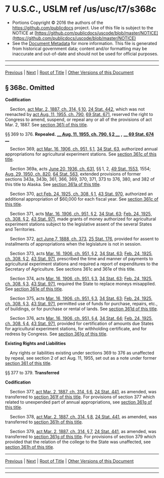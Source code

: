 ---
---

# 7 U.S.C., USLM ref /us/usc/t7/s368c

* Portions Copyright © 2016 the authors of the https://github.com/publicdocs project.
  Use of this file is subject to the NOTICE at [https://github.com/publicdocs/uscode/blob/master/NOTICE](https://github.com/publicdocs/uscode/blob/master/NOTICE)
* See the [Document Metadata](././../../../../..//README.md) for more information.
  This file is generated from historical government data; content and/or formatting may be inaccurate and out-of-date and should not be used for official purposes.

----------
----------

[Previous](./../../../../..//us/usc/t7/ch14/schI/m__us_usc_t7_s367.md) | [Next](./../../../../..//us/usc/t7/ch14/schI/m__us_usc_t7_s380.md) | [Root of Title](./../../../../../) | [Other Versions of this Document](https://publicdocs.github.io/go/links?ns=uslm&ref=%2Fus%2Fusc%2Ft7%2Fs368c)

## § 368c. Omitted

 __Codification__ 

    Section, [act Mar. 2, 1887, ch. 314, § 10][/us/act/1887-03-02/ch314/s10], [24 Stat. 442][/us/stat/24/442], which was not reenacted by [act Aug. 11, 1955, ch. 790][/us/act/1955-08-11/ch790], [69 Stat. 671][/us/stat/69/671], reserved the right to Congress to amend, suspend, or repeal any or all of the provisions of act Mar. 2, 1887. See [section 361i of this title][/us/usc/t7/s361i].

§§ 369 to 376. __Repealed.__  __[__  __Aug. 11, 1955, ch. 790, § 2__  __][/us/act/1955-08-11/ch790/s2]__  __,__  __[__  __69 Stat. 674__  __][/us/stat/69/674]__ 

    Section 369, [act Mar. 16, 1906, ch. 951, § 1][/us/act/1906-03-16/ch951/s1], [34 Stat. 63][/us/stat/34/63], authorized annual appropriations for agricultural experiment stations. See [section 361c of this title][/us/usc/t7/s361c].

    Section 369a, acts [June 20, 1936, ch. 631][/us/act/1936-06-20/ch631], §§ 1, 2, [49 Stat. 1553][/us/stat/49/1553], 1554; [Aug. 29, 1950, ch. 820][/us/act/1950-08-29/ch820], [64 Stat. 563][/us/stat/64/563], extended provisions of former sections 343a, 343b, 361, 366, 369, 370, 371, 373 to 376, 380, and 382 of this title to Alaska. See [section 361a of this title][/us/usc/t7/s361a].

    Section 370, [act Feb. 24, 1925, ch. 308, § 1][/us/act/1925-02-24/ch308/s1], [43 Stat. 970][/us/stat/43/970], authorized an additional appropriation of $60,000 for each fiscal year. See [section 361c of this title][/us/usc/t7/s361c].

    Section 371, acts [Mar. 16, 1906, ch. 951, § 2][/us/act/1906-03-16/ch951/s2], [34 Stat. 63][/us/stat/34/63]; [Feb. 24, 1925, ch. 308, § 2][/us/act/1925-02-24/ch308/s2], [43 Stat. 971][/us/stat/43/971], made grants of money authorized for agricultural experiment stations subject to the legislative assent of the several States and Territories.

    Section 372, [act June 7, 1888, ch. 373][/us/act/1888-06-07/ch373], [25 Stat. 176][/us/stat/25/176], provided for assent to installments of appropriations when the legislature is not in session.

    Section 373, acts [Mar. 16, 1906, ch. 951, § 2][/us/act/1906-03-16/ch951/s2], [34 Stat. 63][/us/stat/34/63]; [Feb. 24, 1925, ch. 308, § 2][/us/act/1925-02-24/ch308/s2], [43 Stat. 971][/us/stat/43/971], prescribed the time and manner of payments to agricultural experiment stations and required a report of expenditures to the Secretary of Agriculture. See sections 361c and 361e of this title.

    Section 374, acts [Mar. 16, 1906, ch. 951, § 3][/us/act/1906-03-16/ch951/s3], [34 Stat. 63][/us/stat/34/63]; [Feb. 24, 1925, ch. 308, § 3][/us/act/1925-02-24/ch308/s3], [43 Stat. 971][/us/stat/43/971], required the State to replace moneys misapplied. See [section 361e of this title][/us/usc/t7/s361e].

    Section 375, acts [Mar. 16, 1906, ch. 951, § 3][/us/act/1906-03-16/ch951/s3], [34 Stat. 63][/us/stat/34/63]; [Feb. 24, 1925, ch. 308, § 3][/us/act/1925-02-24/ch308/s3], [43 Stat. 971][/us/stat/43/971], permitted use of funds for purchase, repairs, etc., of buildings, or for purchase or rental of lands. See [section 361d of this title][/us/usc/t7/s361d].

    Section 376, acts [Mar. 16, 1906, ch. 951, § 4][/us/act/1906-03-16/ch951/s4], [34 Stat. 64][/us/stat/34/64]; [Feb. 24, 1925, ch. 308, § 4][/us/act/1925-02-24/ch308/s4], [43 Stat. 971][/us/stat/43/971], provided for certification of amounts due States for agricultural experiment stations, for withholding certificate, and for redress by Congress. See [section 361g of this title][/us/usc/t7/s361g].

 __Existing Rights and Liabilities__ 

    Any rights or liabilities existing under sections 369 to 376 as unaffected by repeal, see section 2 of act Aug. 11, 1955, set out as a note under former [section 361 of this title][/us/usc/t7/s361].

§§ 377 to 379. __Transferred__ 

 __Codification__ 

    Section 377, [act Mar. 2, 1887, ch. 314, § 6][/us/act/1887-03-02/ch314/s6], [24 Stat. 441][/us/stat/24/441], as amended, was transferred to [section 361f of this title][/us/usc/t7/s361f]. For provisions of section 377 which related to unexpended part of annual appropriations, see [section 361g of this title][/us/usc/t7/s361g].

    Section 378, [act Mar. 2, 1887, ch. 314, § 8][/us/act/1887-03-02/ch314/s8], [24 Stat. 441][/us/stat/24/441], as amended, was transferred to [section 361h of this title][/us/usc/t7/s361h].

    Section 379, [act Mar. 2, 1887, ch. 314, § 7][/us/act/1887-03-02/ch314/s7], [24 Stat. 441][/us/stat/24/441], as amended, was transferred to [section 361g of this title][/us/usc/t7/s361g]. For provisions of section 379 which provided that the relation of the college to the State was unaffected, see [section 361h of this title][/us/usc/t7/s361h].

----------

[Previous](./../../../../..//us/usc/t7/ch14/schI/m__us_usc_t7_s367.md) | [Next](./../../../../..//us/usc/t7/ch14/schI/m__us_usc_t7_s380.md) | [Root of Title](./../../../../../) | [Other Versions of this Document](https://publicdocs.github.io/go/links?ns=uslm&ref=%2Fus%2Fusc%2Ft7%2Fs368c)

----------
----------

[/us/act/1887-03-02/ch314/s10]: https://publicdocs.github.io/go/links?ns=uslm&ref=%2Fus%2Fact%2F1887-03-02%2Fch314%2Fs10
[/us/stat/24/442]: https://publicdocs.github.io/go/links?ns=uslm&ref=%2Fus%2Fstat%2F24%2F442
[/us/act/1955-08-11/ch790]: https://publicdocs.github.io/go/links?ns=uslm&ref=%2Fus%2Fact%2F1955-08-11%2Fch790
[/us/stat/69/671]: https://publicdocs.github.io/go/links?ns=uslm&ref=%2Fus%2Fstat%2F69%2F671
[/us/usc/t7/s361i]: https://publicdocs.github.io/go/links?ns=uslm&ref=%2Fus%2Fusc%2Ft7%2Fs361i
[/us/act/1955-08-11/ch790/s2]: https://publicdocs.github.io/go/links?ns=uslm&ref=%2Fus%2Fact%2F1955-08-11%2Fch790%2Fs2
[/us/stat/69/674]: https://publicdocs.github.io/go/links?ns=uslm&ref=%2Fus%2Fstat%2F69%2F674
[/us/act/1906-03-16/ch951/s1]: https://publicdocs.github.io/go/links?ns=uslm&ref=%2Fus%2Fact%2F1906-03-16%2Fch951%2Fs1
[/us/stat/34/63]: https://publicdocs.github.io/go/links?ns=uslm&ref=%2Fus%2Fstat%2F34%2F63
[/us/usc/t7/s361c]: https://publicdocs.github.io/go/links?ns=uslm&ref=%2Fus%2Fusc%2Ft7%2Fs361c
[/us/act/1936-06-20/ch631]: https://publicdocs.github.io/go/links?ns=uslm&ref=%2Fus%2Fact%2F1936-06-20%2Fch631
[/us/stat/49/1553]: https://publicdocs.github.io/go/links?ns=uslm&ref=%2Fus%2Fstat%2F49%2F1553
[/us/act/1950-08-29/ch820]: https://publicdocs.github.io/go/links?ns=uslm&ref=%2Fus%2Fact%2F1950-08-29%2Fch820
[/us/stat/64/563]: https://publicdocs.github.io/go/links?ns=uslm&ref=%2Fus%2Fstat%2F64%2F563
[/us/usc/t7/s361a]: https://publicdocs.github.io/go/links?ns=uslm&ref=%2Fus%2Fusc%2Ft7%2Fs361a
[/us/act/1925-02-24/ch308/s1]: https://publicdocs.github.io/go/links?ns=uslm&ref=%2Fus%2Fact%2F1925-02-24%2Fch308%2Fs1
[/us/stat/43/970]: https://publicdocs.github.io/go/links?ns=uslm&ref=%2Fus%2Fstat%2F43%2F970
[/us/usc/t7/s361c]: https://publicdocs.github.io/go/links?ns=uslm&ref=%2Fus%2Fusc%2Ft7%2Fs361c
[/us/act/1906-03-16/ch951/s2]: https://publicdocs.github.io/go/links?ns=uslm&ref=%2Fus%2Fact%2F1906-03-16%2Fch951%2Fs2
[/us/stat/34/63]: https://publicdocs.github.io/go/links?ns=uslm&ref=%2Fus%2Fstat%2F34%2F63
[/us/act/1925-02-24/ch308/s2]: https://publicdocs.github.io/go/links?ns=uslm&ref=%2Fus%2Fact%2F1925-02-24%2Fch308%2Fs2
[/us/stat/43/971]: https://publicdocs.github.io/go/links?ns=uslm&ref=%2Fus%2Fstat%2F43%2F971
[/us/act/1888-06-07/ch373]: https://publicdocs.github.io/go/links?ns=uslm&ref=%2Fus%2Fact%2F1888-06-07%2Fch373
[/us/stat/25/176]: https://publicdocs.github.io/go/links?ns=uslm&ref=%2Fus%2Fstat%2F25%2F176
[/us/act/1906-03-16/ch951/s2]: https://publicdocs.github.io/go/links?ns=uslm&ref=%2Fus%2Fact%2F1906-03-16%2Fch951%2Fs2
[/us/stat/34/63]: https://publicdocs.github.io/go/links?ns=uslm&ref=%2Fus%2Fstat%2F34%2F63
[/us/act/1925-02-24/ch308/s2]: https://publicdocs.github.io/go/links?ns=uslm&ref=%2Fus%2Fact%2F1925-02-24%2Fch308%2Fs2
[/us/stat/43/971]: https://publicdocs.github.io/go/links?ns=uslm&ref=%2Fus%2Fstat%2F43%2F971
[/us/act/1906-03-16/ch951/s3]: https://publicdocs.github.io/go/links?ns=uslm&ref=%2Fus%2Fact%2F1906-03-16%2Fch951%2Fs3
[/us/stat/34/63]: https://publicdocs.github.io/go/links?ns=uslm&ref=%2Fus%2Fstat%2F34%2F63
[/us/act/1925-02-24/ch308/s3]: https://publicdocs.github.io/go/links?ns=uslm&ref=%2Fus%2Fact%2F1925-02-24%2Fch308%2Fs3
[/us/stat/43/971]: https://publicdocs.github.io/go/links?ns=uslm&ref=%2Fus%2Fstat%2F43%2F971
[/us/usc/t7/s361e]: https://publicdocs.github.io/go/links?ns=uslm&ref=%2Fus%2Fusc%2Ft7%2Fs361e
[/us/act/1906-03-16/ch951/s3]: https://publicdocs.github.io/go/links?ns=uslm&ref=%2Fus%2Fact%2F1906-03-16%2Fch951%2Fs3
[/us/stat/34/63]: https://publicdocs.github.io/go/links?ns=uslm&ref=%2Fus%2Fstat%2F34%2F63
[/us/act/1925-02-24/ch308/s3]: https://publicdocs.github.io/go/links?ns=uslm&ref=%2Fus%2Fact%2F1925-02-24%2Fch308%2Fs3
[/us/stat/43/971]: https://publicdocs.github.io/go/links?ns=uslm&ref=%2Fus%2Fstat%2F43%2F971
[/us/usc/t7/s361d]: https://publicdocs.github.io/go/links?ns=uslm&ref=%2Fus%2Fusc%2Ft7%2Fs361d
[/us/act/1906-03-16/ch951/s4]: https://publicdocs.github.io/go/links?ns=uslm&ref=%2Fus%2Fact%2F1906-03-16%2Fch951%2Fs4
[/us/stat/34/64]: https://publicdocs.github.io/go/links?ns=uslm&ref=%2Fus%2Fstat%2F34%2F64
[/us/act/1925-02-24/ch308/s4]: https://publicdocs.github.io/go/links?ns=uslm&ref=%2Fus%2Fact%2F1925-02-24%2Fch308%2Fs4
[/us/stat/43/971]: https://publicdocs.github.io/go/links?ns=uslm&ref=%2Fus%2Fstat%2F43%2F971
[/us/usc/t7/s361g]: https://publicdocs.github.io/go/links?ns=uslm&ref=%2Fus%2Fusc%2Ft7%2Fs361g
[/us/usc/t7/s361]: https://publicdocs.github.io/go/links?ns=uslm&ref=%2Fus%2Fusc%2Ft7%2Fs361
[/us/act/1887-03-02/ch314/s6]: https://publicdocs.github.io/go/links?ns=uslm&ref=%2Fus%2Fact%2F1887-03-02%2Fch314%2Fs6
[/us/stat/24/441]: https://publicdocs.github.io/go/links?ns=uslm&ref=%2Fus%2Fstat%2F24%2F441
[/us/usc/t7/s361f]: https://publicdocs.github.io/go/links?ns=uslm&ref=%2Fus%2Fusc%2Ft7%2Fs361f
[/us/usc/t7/s361g]: https://publicdocs.github.io/go/links?ns=uslm&ref=%2Fus%2Fusc%2Ft7%2Fs361g
[/us/act/1887-03-02/ch314/s8]: https://publicdocs.github.io/go/links?ns=uslm&ref=%2Fus%2Fact%2F1887-03-02%2Fch314%2Fs8
[/us/stat/24/441]: https://publicdocs.github.io/go/links?ns=uslm&ref=%2Fus%2Fstat%2F24%2F441
[/us/usc/t7/s361h]: https://publicdocs.github.io/go/links?ns=uslm&ref=%2Fus%2Fusc%2Ft7%2Fs361h
[/us/act/1887-03-02/ch314/s7]: https://publicdocs.github.io/go/links?ns=uslm&ref=%2Fus%2Fact%2F1887-03-02%2Fch314%2Fs7
[/us/stat/24/441]: https://publicdocs.github.io/go/links?ns=uslm&ref=%2Fus%2Fstat%2F24%2F441
[/us/usc/t7/s361g]: https://publicdocs.github.io/go/links?ns=uslm&ref=%2Fus%2Fusc%2Ft7%2Fs361g
[/us/usc/t7/s361h]: https://publicdocs.github.io/go/links?ns=uslm&ref=%2Fus%2Fusc%2Ft7%2Fs361h


